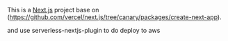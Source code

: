 This is a [Next.js](https://nextjs.org/) project base on (https://github.com/vercel/next.js/tree/canary/packages/create-next-app).

and use   serverless-nextjs-plugin to do deploy to aws

